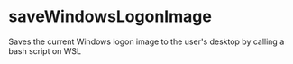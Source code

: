 # saveWindowsLogonImage
Saves the current Windows logon image to the user's desktop by calling a bash script on WSL
